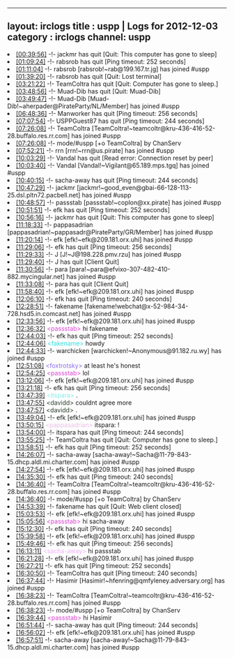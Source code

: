 
---
layout: irclogs
title : uspp | Logs for 2012-12-03
category : irclogs
channel: uspp
---
<li class="logitem"><a href="#00:39:56" name="00:39:56" class="time">[00:39:56]</a> -!- <span class="quit">jackmr</span> has quit [Quit: This computer has gone to sleep] </li>
<li class="logitem"><a href="#01:09:24" name="01:09:24" class="time">[01:09:24]</a> -!- <span class="quit">rabsrob</span> has quit [Ping timeout: 252 seconds] </li>
<li class="logitem"><a href="#01:11:04" name="01:11:04" class="time">[01:11:04]</a> -!- <span class="join">rabsrob</span> [rabsrob!~rab@199.167.tr.jg] has joined #uspp </li>
<li class="logitem"><a href="#01:39:20" name="01:39:20" class="time">[01:39:20]</a> -!- <span class="quit">rabsrob</span> has quit [Quit: Lost terminal] </li>
<li class="logitem"><a href="#03:21:22" name="03:21:22" class="time">[03:21:22]</a> -!- <span class="quit">TeamColtra</span> has quit [Quit: Computer has gone to sleep.] </li>
<li class="logitem"><a href="#03:48:56" name="03:48:56" class="time">[03:48:56]</a> -!- <span class="quit">Muad-Dib</span> has quit [Quit: Muad-Dib] </li>
<li class="logitem"><a href="#03:49:47" name="03:49:47" class="time">[03:49:47]</a> -!- <span class="join">Muad-Dib</span> [Muad-Dib!~aherpader@PirateParty/NL/Member] has joined #uspp </li>
<li class="logitem"><a href="#06:48:36" name="06:48:36" class="time">[06:48:36]</a> -!- <span class="quit">Manworker</span> has quit [Ping timeout: 256 seconds] </li>
<li class="logitem"><a href="#07:07:54" name="07:07:54" class="time">[07:07:54]</a> -!- <span class="quit">USPPGuest87</span> has quit [Ping timeout: 244 seconds] </li>
<li class="logitem"><a href="#07:26:08" name="07:26:08" class="time">[07:26:08]</a> -!- <span class="join">TeamColtra</span> [TeamColtra!~teamcoltr@kru-436-416-52-28.buffalo.res.rr.com] has joined #uspp </li>
<li class="logitem"><a href="#07:26:08" name="07:26:08" class="time">[07:26:08]</a> -!- mode/<span class="mode">#uspp</span> [+o TeamColtra] by ChanServ </li>
<li class="logitem"><a href="#07:52:21" name="07:52:21" class="time">[07:52:21]</a> -!- <span class="join">rrn</span> [rrn!~rrn@us.pirate] has joined #uspp </li>
<li class="logitem"><a href="#10:03:29" name="10:03:29" class="time">[10:03:29]</a> -!- <span class="quit">Vandal</span> has quit [Read error: Connection reset by peer] </li>
<li class="logitem"><a href="#10:03:40" name="10:03:40" class="time">[10:03:40]</a> -!- <span class="join">Vandal</span> [Vandal!~Vigilant@65.189.mps.tgq] has joined #uspp </li>
<li class="logitem"><a href="#10:40:15" name="10:40:15" class="time">[10:40:15]</a> -!- <span class="quit">sacha-away</span> has quit [Ping timeout: 244 seconds] </li>
<li class="logitem"><a href="#10:47:29" name="10:47:29" class="time">[10:47:29]</a> -!- <span class="join">jackmr</span> [jackmr!~good_even@gbai-66-128-113-25.dsl.pltn72.pacbell.net] has joined #uspp </li>
<li class="logitem"><a href="#10:48:57" name="10:48:57" class="time">[10:48:57]</a> -!- <span class="join">passstab</span> [passstab!~coplon@xx.pirate] has joined #uspp </li>
<li class="logitem"><a href="#10:51:51" name="10:51:51" class="time">[10:51:51]</a> -!- <span class="quit">efk</span> has quit [Ping timeout: 252 seconds] </li>
<li class="logitem"><a href="#10:56:16" name="10:56:16" class="time">[10:56:16]</a> -!- <span class="quit">jackmr</span> has quit [Quit: This computer has gone to sleep] </li>
<li class="logitem"><a href="#11:18:33" name="11:18:33" class="time">[11:18:33]</a> -!- <span class="join">pappasadrian</span> [pappasadrian!~pappasadr@PirateParty/GR/Member] has joined #uspp </li>
<li class="logitem"><a href="#11:20:14" name="11:20:14" class="time">[11:20:14]</a> -!- <span class="join">efk</span> [efk!~efk@209.181.orx.uhi] has joined #uspp </li>
<li class="logitem"><a href="#11:29:06" name="11:29:06" class="time">[11:29:06]</a> -!- <span class="quit">efk</span> has quit [Ping timeout: 256 seconds] </li>
<li class="logitem"><a href="#11:29:33" name="11:29:33" class="time">[11:29:33]</a> -!- <span class="join">J</span> [J!~J@198.228.pmv.rzu] has joined #uspp </li>
<li class="logitem"><a href="#11:29:40" name="11:29:40" class="time">[11:29:40]</a> -!- <span class="quit">J</span> has quit [Client Quit] </li>
<li class="logitem"><a href="#11:30:56" name="11:30:56" class="time">[11:30:56]</a> -!- <span class="join">para</span> [para!~para@efvixo-307-482-410-882.mycingular.net] has joined #uspp </li>
<li class="logitem"><a href="#11:33:08" name="11:33:08" class="time">[11:33:08]</a> -!- <span class="quit">para</span> has quit [Client Quit] </li>
<li class="logitem"><a href="#11:58:40" name="11:58:40" class="time">[11:58:40]</a> -!- <span class="join">efk</span> [efk!~efk@209.181.orx.uhi] has joined #uspp </li>
<li class="logitem"><a href="#12:06:10" name="12:06:10" class="time">[12:06:10]</a> -!- <span class="quit">efk</span> has quit [Ping timeout: 240 seconds] </li>
<li class="logitem"><a href="#12:28:51" name="12:28:51" class="time">[12:28:51]</a> -!- <span class="join">fakename</span> [fakename!webchat@x-52-984-34-728.hsd5.in.comcast.net] has joined #uspp </li>
<li class="logitem"><a href="#12:33:56" name="12:33:56" class="time">[12:33:56]</a> -!- <span class="join">efk</span> [efk!~efk@209.181.orx.uhi] has joined #uspp </li>
<li class="logitem"><a href="#12:36:32" name="12:36:32" class="time">[12:36:32]</a> <span class="person" style="color:#dc45d1">&lt;passstab&gt;</span> hi fakename  </li>
<li class="logitem"><a href="#12:44:03" name="12:44:03" class="time">[12:44:03]</a> -!- <span class="quit">efk</span> has quit [Ping timeout: 252 seconds] </li>
<li class="logitem"><a href="#12:44:06" name="12:44:06" class="time">[12:44:06]</a> <span class="person" style="color:#2fdfdf">&lt;fakename&gt;</span> howdy </li>
<li class="logitem"><a href="#12:44:33" name="12:44:33" class="time">[12:44:33]</a> -!- <span class="join">warchicken</span> [warchicken!~Anonymous@91.182.ru.wy] has joined #uspp </li>
<li class="logitem"><a href="#12:51:08" name="12:51:08" class="time">[12:51:08]</a> <span class="person" style="color:#8b6feb">&lt;foxtrotsky&gt;</span> at least he's honest </li>
<li class="logitem"><a href="#12:54:25" name="12:54:25" class="time">[12:54:25]</a> <span class="person" style="color:#dc45d1">&lt;passstab&gt;</span> lol </li>
<li class="logitem"><a href="#13:12:06" name="13:12:06" class="time">[13:12:06]</a> -!- <span class="join">efk</span> [efk!~efk@209.181.orx.uhi] has joined #uspp </li>
<li class="logitem"><a href="#13:21:18" name="13:21:18" class="time">[13:21:18]</a> -!- <span class="quit">efk</span> has quit [Ping timeout: 256 seconds] </li>
<li class="logitem"><a href="#13:47:39" name="13:47:39" class="time">[13:47:39]</a> <span class="person" style="color:#7deee6">&lt;itspara&gt;</span> . </li>
<li class="logitem"><a href="#13:47:55" name="13:47:55" class="time">[13:47:55]</a> <span class="person" style="color:#2d3f2f">&lt;davidd&gt;</span> couldnt agree more </li>
<li class="logitem"><a href="#13:47:57" name="13:47:57" class="time">[13:47:57]</a> <span class="person" style="color:#2d3f2f">&lt;davidd&gt;</span> . </li>
<li class="logitem"><a href="#13:49:04" name="13:49:04" class="time">[13:49:04]</a> -!- <span class="join">efk</span> [efk!~efk@209.181.orx.uhi] has joined #uspp </li>
<li class="logitem"><a href="#13:50:15" name="13:50:15" class="time">[13:50:15]</a> <span class="person" style="color:#e9bee5">&lt;pappasadrian&gt;</span> itspara: ! </li>
<li class="logitem"><a href="#13:54:00" name="13:54:00" class="time">[13:54:00]</a> -!- <span class="quit">itspara</span> has quit [Ping timeout: 244 seconds] </li>
<li class="logitem"><a href="#13:55:25" name="13:55:25" class="time">[13:55:25]</a> -!- <span class="quit">TeamColtra</span> has quit [Quit: Computer has gone to sleep.] </li>
<li class="logitem"><a href="#13:58:51" name="13:58:51" class="time">[13:58:51]</a> -!- <span class="quit">efk</span> has quit [Ping timeout: 252 seconds] </li>
<li class="logitem"><a href="#14:26:07" name="14:26:07" class="time">[14:26:07]</a> -!- <span class="join">sacha-away</span> [sacha-away!~Sacha@11-79-843-15.dhcp.aldl.mi.charter.com] has joined #uspp </li>
<li class="logitem"><a href="#14:27:54" name="14:27:54" class="time">[14:27:54]</a> -!- <span class="join">efk</span> [efk!~efk@209.181.orx.uhi] has joined #uspp </li>
<li class="logitem"><a href="#14:35:30" name="14:35:30" class="time">[14:35:30]</a> -!- <span class="quit">efk</span> has quit [Ping timeout: 240 seconds] </li>
<li class="logitem"><a href="#14:36:40" name="14:36:40" class="time">[14:36:40]</a> -!- <span class="join">TeamColtra</span> [TeamColtra!~teamcoltr@kru-436-416-52-28.buffalo.res.rr.com] has joined #uspp </li>
<li class="logitem"><a href="#14:36:40" name="14:36:40" class="time">[14:36:40]</a> -!- mode/<span class="mode">#uspp</span> [+o TeamColtra] by ChanServ </li>
<li class="logitem"><a href="#14:53:39" name="14:53:39" class="time">[14:53:39]</a> -!- <span class="quit">fakename</span> has quit [Quit: Web client closed] </li>
<li class="logitem"><a href="#15:03:53" name="15:03:53" class="time">[15:03:53]</a> -!- <span class="join">efk</span> [efk!~efk@209.181.orx.uhi] has joined #uspp </li>
<li class="logitem"><a href="#15:05:56" name="15:05:56" class="time">[15:05:56]</a> <span class="person" style="color:#dc45d1">&lt;passstab&gt;</span> hi sacha-away  </li>
<li class="logitem"><a href="#15:12:30" name="15:12:30" class="time">[15:12:30]</a> -!- <span class="quit">efk</span> has quit [Ping timeout: 240 seconds] </li>
<li class="logitem"><a href="#15:39:58" name="15:39:58" class="time">[15:39:58]</a> -!- <span class="join">efk</span> [efk!~efk@209.181.orx.uhi] has joined #uspp </li>
<li class="logitem"><a href="#15:49:46" name="15:49:46" class="time">[15:49:46]</a> -!- <span class="quit">efk</span> has quit [Ping timeout: 256 seconds] </li>
<li class="logitem"><a href="#16:13:11" name="16:13:11" class="time">[16:13:11]</a> <span class="person" style="color:#efb2f7">&lt;sacha-away&gt;</span> hi passstab </li>
<li class="logitem"><a href="#16:21:28" name="16:21:28" class="time">[16:21:28]</a> -!- <span class="join">efk</span> [efk!~efk@209.181.orx.uhi] has joined #uspp </li>
<li class="logitem"><a href="#16:27:21" name="16:27:21" class="time">[16:27:21]</a> -!- <span class="quit">efk</span> has quit [Ping timeout: 252 seconds] </li>
<li class="logitem"><a href="#16:30:50" name="16:30:50" class="time">[16:30:50]</a> -!- <span class="quit">TeamColtra</span> has quit [Ping timeout: 240 seconds] </li>
<li class="logitem"><a href="#16:37:44" name="16:37:44" class="time">[16:37:44]</a> -!- <span class="join">Hasimir</span> [Hasimir!~hfenring@qmfyleney.adversary.org] has joined #uspp </li>
<li class="logitem"><a href="#16:38:23" name="16:38:23" class="time">[16:38:23]</a> -!- <span class="join">TeamColtra</span> [TeamColtra!~teamcoltr@kru-436-416-52-28.buffalo.res.rr.com] has joined #uspp </li>
<li class="logitem"><a href="#16:38:23" name="16:38:23" class="time">[16:38:23]</a> -!- mode/<span class="mode">#uspp</span> [+o TeamColtra] by ChanServ </li>
<li class="logitem"><a href="#16:39:44" name="16:39:44" class="time">[16:39:44]</a> <span class="person" style="color:#dc45d1">&lt;passstab&gt;</span> hi Hasimir  </li>
<li class="logitem"><a href="#16:51:44" name="16:51:44" class="time">[16:51:44]</a> -!- <span class="quit">sacha-away</span> has quit [Ping timeout: 244 seconds] </li>
<li class="logitem"><a href="#16:56:02" name="16:56:02" class="time">[16:56:02]</a> -!- <span class="join">efk</span> [efk!~efk@209.181.orx.uhi] has joined #uspp </li>
<li class="logitem"><a href="#16:57:51" name="16:57:51" class="time">[16:57:51]</a> -!- <span class="join">sacha-away</span> [sacha-away!~Sacha@11-79-843-15.dhcp.aldl.mi.charter.com] has joined #uspp </li>



